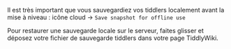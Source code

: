 Il est très important que vous sauvegardiez vos tiddlers localement avant la mise à niveau : icône cloud -> `Save snapshot for offline use`

Pour restaurer une sauvegarde locale sur le serveur, faites glisser et déposez votre fichier de sauvegarde tiddlers dans votre page TiddlyWiki.
